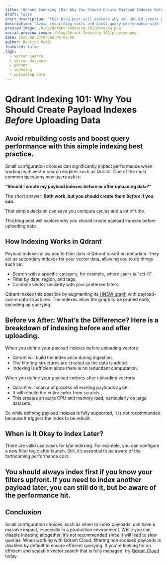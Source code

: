 ```yaml
---
title: "Qdrant Indexing 101: Why You Should Create Payload Indexes Before Uploading Data"
draft: false
short_description: "This blog post will explore why you should create payload indexes before uploading data. "
description: "Avoid rebuilding costs and boost query performance with this simple indexing best practice."
preview_image: /blog/Qdrant-Indexing-101/preview.png
social_preview_image: /blog/Qdrant-Indexing-101/preview.png
date: 2025-06-23T00:00:00-08:00
author: Derrick Mwiti
featured: false
tags:
  - vector search
  - vector database
  - Qdrant
  - indexing
  - uploading data
---
```

# Qdrant Indexing 101: Why You Should Create Payload Indexes *Before* Uploading Data

## Avoid rebuilding costs and boost query performance with this simple indexing best practice.

Small configuration choices can significantly impact performance when working with vector search engines such as Qdrant. One of the most common questions new users ask is:

**“Should I create my payload indexes before or after uploading data?”**

The short answer: **Both work, but you should create them *before* if you can.**

That simple decision can save you compute cycles and a lot of time. 

This blog post will explore why you should create payload indexes before uploading data. 

## How Indexing Works in Qdrant

Payload indexes allow you to filter data in Qdrant based on metadata. They act as secondary indexes for your vector data, allowing you to do things such as:

* Search with a specific category, for example, where `genre` is “sci-fi”.  
* Filter by date, region, and tags.   
* Combine vector similarity with your preferred filters. 

Qdrant makes this possible by augmenting its [HNSW graph](https://qdrant.tech/documentation/concepts/indexing/) with payload-aware data structures. The indexes allow the graph to be pruned early, speeding up querying.

## Before vs After: What’s the Difference? Here is a breakdown of indexing before and after uploading. 

When you define your payload indexes before uploading vectors:

* Qdrant will build the index once during ingestion.   
* The filtering structures are created as the data is added.   
* Indexing is efficient since there is no redundant computation. 


When you define your payload indexes after uploading vectors:

* Qdrant will scan and process all existing payloads again.   
* It will rebuild the entire index from scratch.  
* This creates an extra CPU and memory load, particularly on large datasets.

So while defining payload indexes is fully supported, it is not recommended because it triggers the index to be rebuilt. 

## When is It Okay to Index Later?

There are valid use cases for late indexing. For example, you can configure a new filter logic after launch. Still, it’s essential to be aware of the forthcoming performance cost. 

##  You should always index first if you know your filters upfront. If you need to index another payload later, you can still do it, but be aware of the performance hit. 

## Conclusion

Small configuration choices, such as when to index payloads, can have a massive impact, especially in a production environment. While you can disable indexing altogether, it’s not recommended since it will lead to slow queries. When working with Qdrant Cloud, filtering non-indexed payloads is disabled by default to ensure efficient querying. If you're looking for an efficient and scalable vector search that is fully managed, try [Qdrant Cloud](https://qdrant.tech/cloud/) today. 
